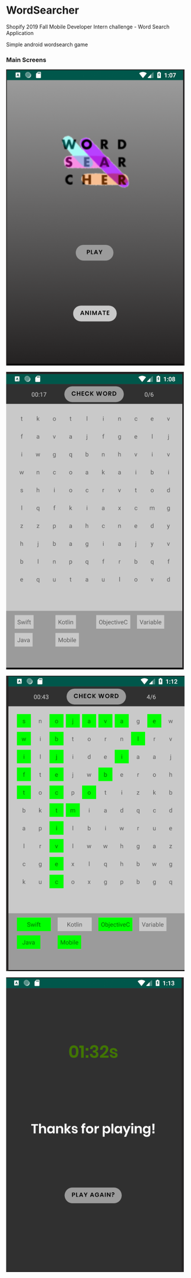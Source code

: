 # WordSearcher
Shopify 2019 Fall Mobile Developer Intern challenge - Word Search Application

Simple android wordsearch game

### Main Screens

![Main Screen](https://github.com/LukeSlev/WordSearcher/blob/master/photos/MainPage.png?raw=true)

![No Words Found](https://github.com/LukeSlev/WordSearcher/blob/master/photos/NoWordsFound.png?raw=true)

![5 found](https://github.com/LukeSlev/WordSearcher/blob/master/photos/5Found.png?raw=true)

![EndGame](https://github.com/LukeSlev/WordSearcher/blob/master/photos/EndGame.png)
